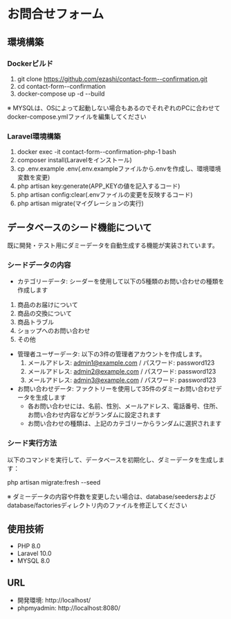 # お問合せフォーム
## 環境構築
### Dockerビルド
1. git clone https://github.com/ezashi/contact-form--confirmation.git
2. cd contact-form--confirmation
3. docker-compose up -d --build

※ MYSQLは、OSによって起動しない場合もあるのでそれぞれのPCに合わせてdocker-compose.ymlファイルを編集してください

### Laravel環境構築
1. docker exec -it contact-form--confirmation-php-1 bash
2. composer install(Laravelをインストール)
3. cp .env.example .env(.env.exampleファイルから.envを作成し、環境環境変数を変更)
4. php artisan key:generate(APP_KEYの値を記入するコード)
5. php artisan config:clear(.envファイルの変更を反映するコード)
6. php artisan migrate(マイグレーションの実行)

## データベースのシード機能について
既に開発・テスト用にダミーデータを自動生成する機能が実装されています。
### シードデータの内容
* カテゴリーデータ: シーダーを使用して以下の5種類のお問い合わせの種類を作成します
1. 商品のお届けについて
2. 商品の交換について
3. 商品トラブル
4. ショップへのお問い合わせ
5. その他
* 管理者ユーザーデータ: 以下の3件の管理者アカウントを作成します。
  1. メールアドレス: admin1@example.com / パスワード: password123
  2. メールアドレス: admin2@example.com / パスワード: password123
  3. メールアドレス: admin3@example.com / パスワード: password123
* お問い合わせデータ: ファクトリーを使用して35件のダミーお問い合わせデータを生成します
  - 各お問い合わせには、名前、性別、メールアドレス、電話番号、住所、お問い合わせ内容などがランダムに設定されます
  - お問い合わせの種類は、上記のカテゴリーからランダムに選択されます

### シード実行方法
以下のコマンドを実行して、データベースを初期化し、ダミーデータを生成します：

php artisan migrate:fresh --seed

※ ダミーデータの内容や件数を変更したい場合は、database/seedersおよびdatabase/factoriesディレクトリ内のファイルを修正してください

## 使用技術
- PHP 8.0
- Laravel 10.0
- MYSQL 8.0

## URL
- 開発環境: http://localhost/
- phpmyadmin: http://localhost:8080/